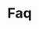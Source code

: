 <!-- Space: SlidesKubernetes -->
<!-- Parent: Project -->
<!-- Title: Faq -->

<!-- Label: Faq -->
<!-- Include: docs/disclaimer.md -->
<!-- Include: ac:toc -->

# Faq

